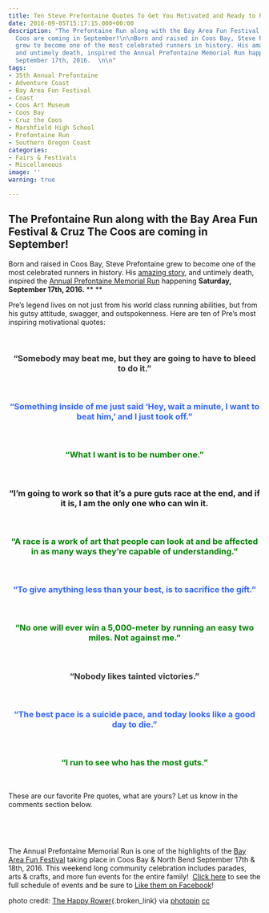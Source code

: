 ```yaml
---
title: Ten Steve Prefontaine Quotes To Get You Motivated and Ready to Run!
date: 2016-09-05T15:17:15.000+00:00
description: "The Prefontaine Run along with the Bay Area Fun Festival & Cruz The
  Coos are coming in September!\n\nBorn and raised in Coos Bay, Steve Prefontaine
  grew to become one of the most celebrated runners in history. His amazing story,
  and untimely death, inspired the Annual Prefontaine Memorial Run happening Saturday,
  September 17th, 2016.  \n\n"
tags:
- 35th Annual Prefontaine
- Adventure Coast
- Bay Area Fun Festival
- Coast
- Coos Art Museum
- Coos Bay
- Cruz the Coos
- Marshfield High School
- Prefontaine Run
- Southern Oregon Coast
categories:
- Fairs & Festivals
- Miscellaneous
image: ''
warning: true

---
```

## The Prefontaine Run along with the Bay Area Fun Festival & Cruz The Coos are coming in September!

Born and raised in Coos Bay, Steve Prefontaine grew to become one of the most celebrated runners in history. His <a href="http://www.oregonsadventurecoast.com/about/prefontaine/" target="_blank">amazing story</a>, and untimely death, inspired the <a href="http://www.prefontainerun.com/run-info.php" target="_blank" class="broken_link">Annual Prefontaine Memorial Run</a> happening **Saturday, September 17th, 2016.** ** **

Pre’s legend lives on not just from his world class running abilities, but from his gutsy attitude, swagger, and outspokenness. Here are ten of Pre&#8217;s most inspiring motivational quotes:

&nbsp;

<h3 style="text-align: center;">
  <span style="color: #333333;">“Somebody may beat me, but they are going to have to bleed to do it.”</span>
</h3>

&nbsp;

<h3 style="text-align: center;">
  <span style="color: #3366ff;">“Something inside of me just said &#8216;Hey, wait a minute, I want to beat him,&#8217; and I just took off.”</span>
</h3>

&nbsp;

<h3 style="text-align: center;">
  <span style="color: #008000;">“What I want is to be number one.”</span>
</h3>

&nbsp;

<h3 style="text-align: center;">
  “I&#8217;m going to work so that it&#8217;s a pure guts race at the end, and if it is, I am the only one who can win it.
</h3>

&nbsp;

<h3 style="text-align: center;">
  <span style="color: #008000;">“A race is a work of art that people can look at and be affected in as many ways they&#8217;re capable of understanding.”</span>
</h3>

&nbsp;

<h3 style="text-align: center;">
  <span style="color: #3366ff;">“To give anything less than your best, is to sacrifice the gift.”</span>
</h3>

&nbsp;

<h3 style="text-align: center;">
  <span style="color: #008000;">“No one will ever win a 5,000-meter by running an easy two miles. Not against me.”</span>
</h3>

&nbsp;

<h3 style="text-align: center;">
  <span style="color: #333333;">“Nobody likes tainted victories.”</span>
</h3>

&nbsp;

<h3 style="text-align: center;">
  <span style="color: #3366ff;">“The best pace is a suicide pace, and today looks like a good day to die.”</span>
</h3>

&nbsp;

<h3 style="text-align: center;">
  <span style="color: #008000;">“I run to see who has the most guts.”</span>
</h3>

&nbsp;

These are our favorite Pre quotes, what are yours? Let us know in the comments section below.

&nbsp;

&nbsp;

The Annual Prefontaine Memorial Run is one of the highlights of the <a href="http://bayareafunfestival.com/" target="_blank">Bay Area Fun Festival</a> taking place in Coos Bay & North Bend September 17th & 18th, 2016. This weekend long community celebration includes parades, arts & crafts, and more fun events for the entire family!  <a href="http://bayareafunfestival.com/" target="_blank">Click here</a> to see the full schedule of events and be sure to <a href="https://www.facebook.com/pages/Bay-Area-Fun-Festival/329606087118607" target="_blank">Like them on Facebook</a>!

photo credit: [The Happy Rower](https://www.flickr.com/photos/thehappyrower/5821364319/){.broken_link} via [photopin](http://photopin.com) [cc](http://creativecommons.org/licenses/by-nc-nd/2.0/)